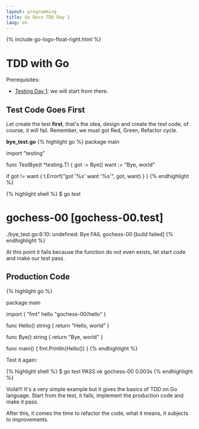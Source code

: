 ```yaml
---
layout: programming
title: Go Docs TDD Day 1
lang: en
---
```

{% include go-logo-float-right.html %}

# TDD with Go

Prerequisites:

* [Testing Day 1](day_1.html): we will start from there. 

## Test Code Goes First

Let create the test **first**, that's the idea, design and create the test code, of course, it will fail. Remember, we must got Red, Green, Refactor cycle.

**bye_test.go**
{% highlight go %}
package main

import "testing"

func TestBye(t *testing.T) {
  got := Bye()
  want := "Bye, world"

  if got != want {
    t.Errorf("got '%s' want '%s'", got, want)
  }
}
{% endhighlight %}

{% highlight shell %}
$ go test
# gochess-00 [gochess-00.test]
./bye_test.go:6:10: undefined: Bye
FAIL    gochess-00 [build failed]
{% endhighlight %}

At this point it fails because the function do not even exists, let start code and make our test pass.

## Production Code

{% highlight go %}

package main

import (
   "fmt"
   hello "gochess-00/hello"
)

func Hello() string {
  return "Hello, world"
}

func Bye() string {
  return "Bye, world"
}

func main() {
  fmt.Println(Hello())
}
{% endhighlight %}

Test it again:

{% highlight shell %}
$ go test
PASS
ok      gochess-00      0.003s
{% endhighlight %}

Voilá!!! It's a very simple example but it gives the basics of TDD on Go language. Start from the test, it fails, implement the production code and make it pass.

After this, it comes the time to refactor the code, what it means, it subjects to improvements.

